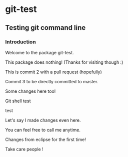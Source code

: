 # git-test
## Testing git command line
### Introduction
Welcome to the package git-test.

This package does nothing!
(Thanks for visiting though :)

This is commit 2 with a pull request (hopefully)

Commit 3 to be directly committed to master.

Some changes here too!

Git shell test

test

Let's say I made changes even here.

You can feel free to call me anytime.

Changes from eclipse for the first time!

Take care people !
